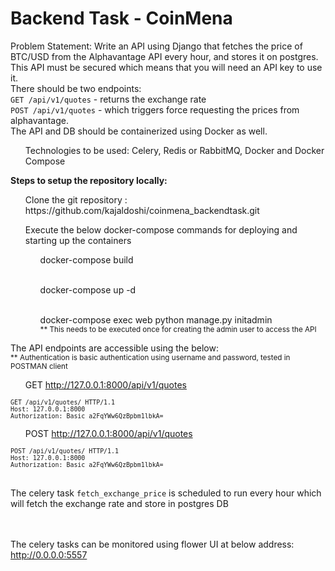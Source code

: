 # Backend Task - CoinMena

Problem Statement: Write an API using Django that fetches the price of BTC/USD from the Alphavantage
API every hour, and stores it on postgres. This API must be secured which means that you will need an API key to use it.
<br> There should be two endpoints:<br>
`GET /api/v1/quotes` - returns the exchange rate <br>
`POST /api/v1/quotes` - which triggers force requesting the prices from alphavantage.
<br> The API and DB should be containerized using Docker as well.
<ul> Technologies to be used: Celery, Redis or RabbitMQ, Docker and Docker Compose</ul>


<b>Steps to setup the repository locally:</b>
<ul>Clone the git repository : https://github.com/kajaldoshi/coinmena_backendtask.git
</ul>

<ul>Execute the below docker-compose commands for deploying and starting up the containers
 <br><ul>docker-compose build</ul>
 <br><ul>docker-compose up -d</ul>
 <br><ul>docker-compose exec web python manage.py initadmin<br>
 <small>** This needs to be executed once for creating the admin user to access the API</small></ul>
</ul>

The API endpoints are accessible using the below:
<br><small>** Authentication is basic authentication using username and password, tested in POSTMAN client</small> 
<br><ul>GET http://127.0.0.1:8000/api/v1/quotes</ul>
<small>`GET /api/v1/quotes/ HTTP/1.1`<br>
`Host: 127.0.0.1:8000`<br>
`Authorization: Basic a2FqYWw6QzBpbm1lbkA=` </small>
<br><ul>POST http://127.0.0.1:8000/api/v1/quotes</ul>
<small>`POST /api/v1/quotes/ HTTP/1.1` <br>
`Host: 127.0.0.1:8000`<br>
`Authorization: Basic a2FqYWw6QzBpbm1lbkA=`
</small>

<br>The celery task `fetch_exchange_price` is scheduled to run every hour which will fetch the exchange rate and store in postgres DB

<br><br> The celery tasks can be monitored using flower UI  at below address:
http://0.0.0.0:5557  


 